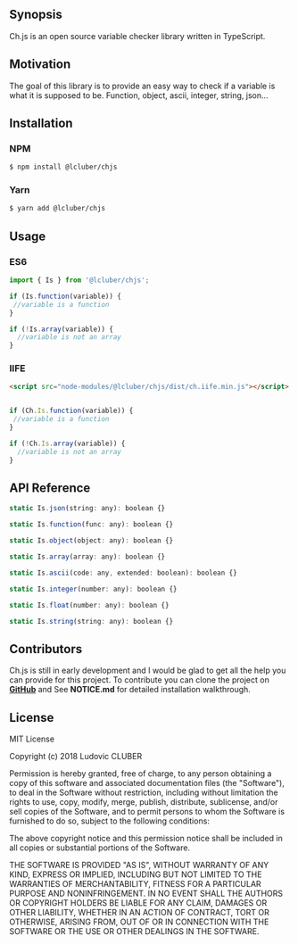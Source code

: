 ## Synopsis

Ch.js is an open source variable checker library written in TypeScript.

## Motivation

The goal of this library is to provide an easy way to check if a variable is what it is supposed to be. Function, object, ascii, integer, string, json...

## Installation

### NPM

```bash
$ npm install @lcluber/chjs
```

### Yarn

```bash
$ yarn add @lcluber/chjs
````

## Usage

### ES6

```javascript
import { Is } from '@lcluber/chjs';

if (Is.function(variable)) {
 //variable is a function
}

if (!Is.array(variable)) {
  //variable is not an array
}
```

### IIFE

```html
<script src="node-modules/@lcluber/chjs/dist/ch.iife.min.js"></script>
```

```javascript

if (Ch.Is.function(variable)) {
 //variable is a function
}

if (!Ch.Is.array(variable)) {
  //variable is not an array
}
```

## API Reference

```javascript
static Is.json(string: any): boolean {}

static Is.function(func: any): boolean {}

static Is.object(object: any): boolean {}

static Is.array(array: any): boolean {}

static Is.ascii(code: any, extended: boolean): boolean {}

static Is.integer(number: any): boolean {}

static Is.float(number: any): boolean {}

static Is.string(string: any): boolean {}
```

## Contributors

Ch.js is still in early development and I would be glad to get all the help you can provide for this project.
To contribute you can clone the project on **[GitHub](https://github.com/LCluber/Ch.js)** and See **NOTICE.md** for detailed installation walkthrough.

## License

MIT License

Copyright (c) 2018 Ludovic CLUBER

Permission is hereby granted, free of charge, to any person obtaining a copy
of this software and associated documentation files (the "Software"), to deal
in the Software without restriction, including without limitation the rights
to use, copy, modify, merge, publish, distribute, sublicense, and/or sell
copies of the Software, and to permit persons to whom the Software is
furnished to do so, subject to the following conditions:

The above copyright notice and this permission notice shall be included in all
copies or substantial portions of the Software.

THE SOFTWARE IS PROVIDED "AS IS", WITHOUT WARRANTY OF ANY KIND, EXPRESS OR
IMPLIED, INCLUDING BUT NOT LIMITED TO THE WARRANTIES OF MERCHANTABILITY,
FITNESS FOR A PARTICULAR PURPOSE AND NONINFRINGEMENT. IN NO EVENT SHALL THE
AUTHORS OR COPYRIGHT HOLDERS BE LIABLE FOR ANY CLAIM, DAMAGES OR OTHER
LIABILITY, WHETHER IN AN ACTION OF CONTRACT, TORT OR OTHERWISE, ARISING FROM,
OUT OF OR IN CONNECTION WITH THE SOFTWARE OR THE USE OR OTHER DEALINGS IN THE
SOFTWARE.
